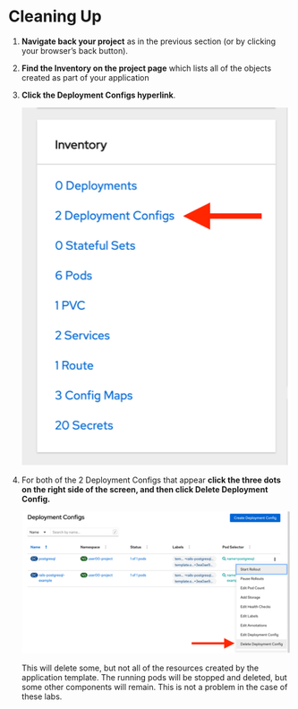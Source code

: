 # Cleaning Up

1. **Navigate back your project** as in the previous section (or by clicking your browser’s back button).

1. **Find the Inventory on the project page** which lists all of the objects created as part of your application

1. **Click the Deployment Configs hyperlink**.

    ![project-inventory.png](images/project-inventory.png)

1. For both of the 2 Deployment Configs that appear **click the three dots on the right side of the screen, and then click Delete Deployment Config.**

    ![delete-dc.png](images/delete-dc.png)

    This will delete some, but not all of the resources created by the application template. The running pods will be stopped and deleted, but some other components will remain. This is not a problem in the case of these labs.
